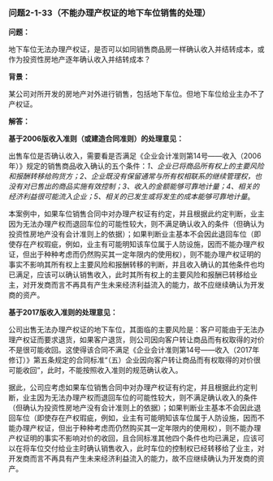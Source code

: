 ### 问题2-1-33（不能办理产权证的地下车位销售的处理）

**问题：**

地下车位无法办理产权证，是否可以如同销售商品房一样确认收入并结转成本，或作为投资性房地产逐年确认收入并结转成本？

**背景：**

某公司对所开发的房地产对外进行销售，包括地下车位。但地下车位给业主办不了产权证。

**解答：**

**基于2006版收入准则（或建造合同准则）的处理意见：**

出售车位是否确认收入，需要看是否满足《企业会计准则第14号——收入（2006年）》规定的销售商品收入确认的五个条件：*1、企业已将商品所有权上的主要风险和报酬转移给购货方；2、企业既没有保留通常与所有权相联系的继续管理权，也没有对已售出的商品实施有效控制；3、收入的金额能够可靠地计量；4、相关的经济利益很可能流入企业；5、相关的已发生或将发生的成本能够可靠地计量*。

本案例中，如果车位销售合同中对办理产权证有约定，并且根据此约定判断，业主因为无法办理产权而退回车位的可能性较大，则不满足确认收入的条件（但确认为投资性房地产没有会计准则上的依据）；如果判断业主基本不会因此退回车位（即使存在产权瑕疵，例如，业主有可能明知该车位属于人防设施，因而不能办理产权证，但出于种种考虑而仍然购买其一定年限内的使用权），则不能办理产权证明的事实不影响其所有权上主要风险和报酬转移的判断，并且收入确认的其他条件也均已满足，应该可以确认销售收入，此时其所有权上的主要风险和报酬已转移给业主，对开发商而言不再具有产生未来经济利益流入的能力，故不应继续确认为开发商的资产。

**基于2017版收入准则的处理意见：**

公司出售无法办理产权证的地下车位，其面临的主要风险是：客户可能由于无法办理产权证而要求退货，如果客户退货，则公司因向客户转让商品而有权取得的对价不是很可能收回。这使得该合同不满足《企业会计准则第14号——收入（2017年修订）》第五条规定的合同标准“（五）企业因向客户转让商品而有权取得的对价很可能收回”，此时，不能按照收入准则的规范确认收入。

据此，公司应考虑如果车位销售合同中对办理产权证有约定，并且根据此约定判断，业主因为无法办理产权而退回车位的可能性较大，则不满足确认收入的条件（但确认为投资性房地产没有会计准则上的依据）；如果判断业主基本不会因此退回车位（即使存在产权瑕疵，例如，业主有可能明知该车位属于人防设施，因而不能办理产权证，但出于种种考虑而仍然购买其一定年限内的使用权），则不能办理产权证明的事实不影响对价的收回，且合同标准其他四个条件也均已满足，应该可以在将车位交付给业主时确认销售收入，此时车位的控制权已经转移给了业主，对开发商而言不再具有产生未来经济利益流入的能力，故不应继续确认为开发商的资产。